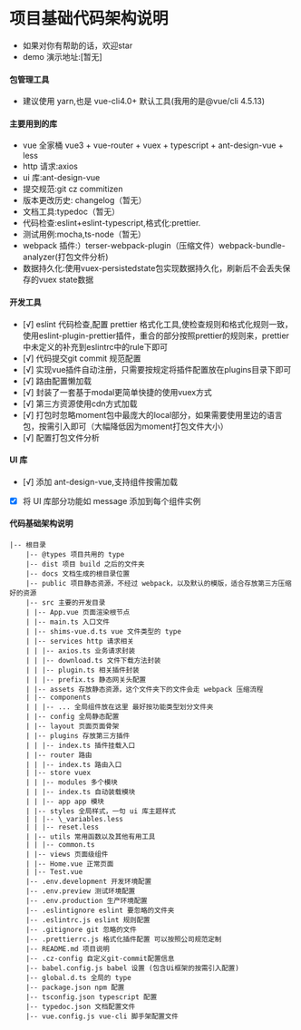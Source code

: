 # 项目基础代码架构说明

- 如果对你有帮助的话，欢迎star
- demo 演示地址:[暂无]  

#### 包管理工具

- 建议使用 yarn,也是 vue-cli4.0+ 默认工具(我用的是@vue/cli 4.5.13)
#### 主要用到的库

- vue 全家桶 vue3 + vue-router + vuex + typescript + ant-design-vue + less
- http 请求:axios
- ui 库:ant-design-vue
- 提交规范:git cz commitizen
- 版本更改历史: changelog（暂无）
- 文档工具:typedoc（暂无）
- 代码检查:eslint+eslint-typescript,格式化:prettier.
- 测试用例:mocha,ts-node（暂无）
- webpack 插件:）terser-webpack-plugin（压缩文件）webpack-bundle-analyzer(打包文件分析)
- 数据持久化:使用vuex-persistedstate包实现数据持久化，刷新后不会丢失保存的vuex state数据

#### 开发工具

- [√] eslint 代码检查,配置 prettier 格式化工具,使检查规则和格式化规则一致，使用eslint-plugin-prettier插件，重合的部分按照prettier的规则来，prettier中未定义的补充到eslintrc中的rule下即可
- [√] 代码提交git commit 规范配置  
- [√] 实现vue插件自动注册，只需要按规定将插件配置放在plugins目录下即可
- [√] 路由配置懒加载
- [√] 封装了一套基于modal更简单快捷的使用vuex方式
- [√] 第三方资源使用cdn方式加载
- [√] 打包时忽略moment包中最庞大的local部分，如果需要使用里边的语言包，按需引入即可（大幅降低因为moment打包文件大小）
- [√] 配置打包文件分析

#### UI 库

- [√] 添加 ant-design-vue,支持组件按需加载
- [x] 将 UI 库部分功能如 message 添加到每个组件实例


#### 代码基础架构说明

```
|-- 根目录
    |-- @types 项目共用的 type
    |-- dist 项目 build 之后的文件夹
    |-- docs 文档生成的根目录位置
    |-- public 项目静态资源，不经过 webpack，以及默认的模版，适合存放第三方压缩好的资源
    |-- src 主要的开发目录
    | |-- App.vue 页面渲染根节点
    | |-- main.ts 入口文件
    | |-- shims-vue.d.ts vue 文件类型的 type
    | |-- services http 请求相关
    | | |-- axios.ts 业务请求封装
    | | |-- download.ts 文件下载方法封装
    | | |-- plugin.ts 相关插件封装
    | | |-- prefix.ts 静态网关头配置
    | |-- assets 存放静态资源，这个文件夹下的文件会走 webpack 压缩流程
    | |-- components
    | | |-- ... 全局组件放在这里 最好按功能类型划分文件夹
    | |-- config 全局静态配置
    | |-- layout 页面页面骨架
    | |-- plugins 存放第三方插件
    | | |-- index.ts 插件挂载入口
    | |-- router 路由
    | | |-- index.ts 路由入口
    | |-- store vuex
    | | |-- modules 多个模块
    | | |-- index.ts 自动装载模块
    | | |-- app app 模块
    | |-- styles 全局样式，一句 ui 库主题样式
    | | |-- \_variables.less
    | | |-- reset.less
    | |-- utils 常用函数以及其他有用工具
    | | |-- common.ts
    | |-- views 页面级组件
    | |-- Home.vue 正常页面
    | |-- Test.vue
    |-- .env.development 开发环境配置
    |-- .env.preview 测试环境配置
    |-- .env.production 生产环境配置
    |-- .eslintignore eslint 要忽略的文件夹
    |-- .eslintrc.js eslint 规则配置
    |-- .gitignore git 忽略的文件
    |-- .prettierrc.js 格式化插件配置 可以按照公司规范定制
    |-- README.md 项目说明
    |-- .cz-config 自定义git-commit配置信息
    |-- babel.config.js babel 设置 (包含Ui框架的按需引入配置)
    |-- global.d.ts 全局的 type
    |-- package.json npm 配置
    |-- tsconfig.json typescript 配置
    |-- typedoc.json 文档配置文件
    |-- vue.config.js vue-cli 脚手架配置文件
```


